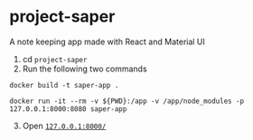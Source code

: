# project-saper
A note keeping app made with React and Material UI


1. cd `project-saper`
2. Run the following two commands
```
docker build -t saper-app .
```
```
docker run -it --rm -v ${PWD}:/app -v /app/node_modules -p 127.0.0.1:8000:8080 saper-app
```
3. Open [`127.0.0.1:8000/`](http://127.0.0.1:8000/)
